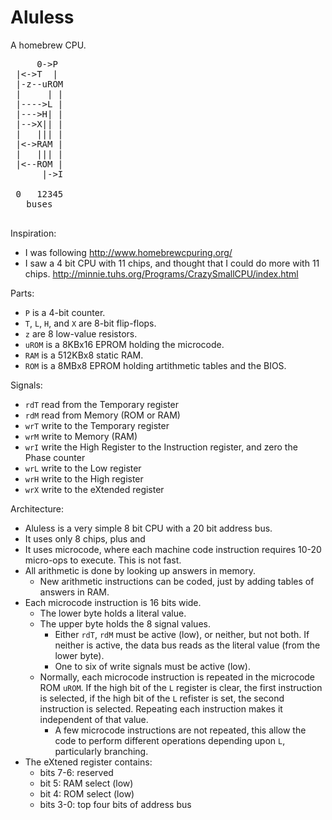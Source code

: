 # Aluless
A homebrew CPU.

<pre>
     0-&gt;P
 |&lt;-&gt;T  |
 |-z--uROM
 |     | |
 |----&gt;L |
 |---&gt;H| |
 |--&gt;X|| |
 |   ||| |
 |&lt;-&gt;RAM |
 |   ||| |
 |&lt;--ROM |
      |-&gt;I

 0   12345
   buses
    
</pre>

Inspiration:
- I was following http://www.homebrewcpuring.org/
- I saw a 4 bit CPU with 11 chips, and thought that I could do more with 11 chips.  http://minnie.tuhs.org/Programs/CrazySmallCPU/index.html

Parts:
- `P` is a 4-bit counter.
- `T`, `L`, `H`, and `X` are 8-bit flip-flops. 
- `z` are 8 low-value resistors.
- `uROM` is a 8KBx16 EPROM holding the microcode.
- `RAM` is a 512KBx8 static RAM.
- `ROM` is a 8MBx8 EPROM holding artithmetic tables and the BIOS.

Signals: 
- `rdT` read from the Temporary register 
- `rdM` read from Memory (ROM or RAM)
- `wrT` write to the Temporary register
- `wrM` write to Memory (RAM)
- `wrI` write the High Register to the Instruction register, and zero the Phase counter
- `wrL` write to the Low register
- `wrH` write to the High register
- `wrX` write to the eXtended register

Architecture:
- Aluless is a very simple 8 bit CPU with a 20 bit address bus.
- It uses only 8 chips, plus and 
- It uses microcode, where each machine code instruction requires 10-20 micro-ops to execute.  This is not fast.
- All arithmetic is done by looking up answers in memory.
  - New arithmetic instructions can be coded, just by adding tables of answers in RAM.
- Each microcode instruction is 16 bits wide.
  - The lower byte holds a literal value.
  - The upper byte holds the 8 signal values.
    - Either `rdT`, `rdM` must be active (low), or neither, but not both.  If neither is active, the data bus reads as the literal value (from the lower byte).
    - One to six of write signals must be active (low).
  - Normally, each microcode instruction is repeated in the microcode ROM `uROM`.  If the high bit of the `L` register is clear, the first instruction is selected, if the high bit of the `L` refister is set, the second instruction is selected.  Repeating each instruction makes it independent of that value.
    - A few microcode instructions are not repeated, this allow the code to perform different operations depending upon `L`, particularly branching. 
- The eXtened register contains:
  - bits 7-6: reserved
  - bit 5:    RAM select (low)
  - bit 4:    ROM select (low)
  - bits 3-0: top four bits of address bus
